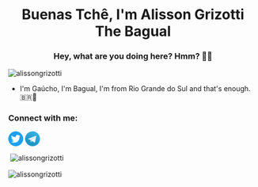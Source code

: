 <h1 align="center">Buenas Tchê, I'm Alisson Grizotti The Bagual</h1>
<h3 align="center">Hey, what are you doing here? Hmm? 🫥🫥</h3>

<p align="left"> <img src="https://komarev.com/ghpvc/?username=alissongrizotti&color=blue&style=flat&label=PROFILE+VIEWS" alt="alissongrizotti" /> </p>

- I'm Gaúcho, I'm Bagual, I'm from Rio Grande do Sul and that's enough. 🇧🇷🧉

<h3 align="left">Connect with me:</h3>
<p align="left">
<a href="https://twitter.com/bagualisson" target="blank"><img align="center" src="https://github.com/AlissonGrizotti/AlissonGrizotti/blob/main/twitter-icone.png" alt="bagualisson" height="30" width="30" /></a>
<a href="https://t.me/Bagualisson" target="blank"><img align="center" src="https://github.com/AlissonGrizotti/AlissonGrizotti/blob/main/telegram-icone-icon.png" alt="bagualisson" height="30" width="30" /></a>
</p>
<p>

</p>

<p>&nbsp;<img align="center" src="https://github-readme-stats.vercel.app/api?username=AlissonGrizotti&theme=gotham&show_icons=true" alt="alissongrizotti" /></p>

<p><img align="center" src="https://github-readme-streak-stats.herokuapp.com?user=AlissonGrizotti&theme=dark-smoky&ring=229C67&fire=229C67&sideNums=32E698&currStreakNum=32E698&sideLabels=229C67)](https://git.io/streak-stats" alt="alissongrizotti" /></p>


